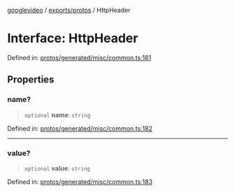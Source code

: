 [googlevideo](../../../README.md) / [exports/protos](../README.md) / HttpHeader

# Interface: HttpHeader

Defined in: [protos/generated/misc/common.ts:181](https://github.com/LuanRT/googlevideo/blob/5b84100979befab767d819a9606dde964d469341/protos/generated/misc/common.ts#L181)

## Properties

### name?

> `optional` **name**: `string`

Defined in: [protos/generated/misc/common.ts:182](https://github.com/LuanRT/googlevideo/blob/5b84100979befab767d819a9606dde964d469341/protos/generated/misc/common.ts#L182)

***

### value?

> `optional` **value**: `string`

Defined in: [protos/generated/misc/common.ts:183](https://github.com/LuanRT/googlevideo/blob/5b84100979befab767d819a9606dde964d469341/protos/generated/misc/common.ts#L183)
